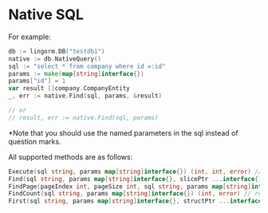 # Native SQL

For example:

``` go
db := lingorm.DB("testdb1")
native := db.NativeQuery()
sql := "select * from company where id =:id"
params := make(map[string]interface{})
params["id"] = 1
var result []company.CompanyEntity
_, err := native.Find(sql, params, &result)

// or
// result, err := native.Find(sql, params)
```

*Note that you should use the named parameters in the sql instead of question marks.

All supported methods are as follows:

```go
Execute(sql string, params map[string]interface{}) (int, int, error) // execute the insert, update and delete sql， return the number of affected rows, the last inserted id and error.
Find(sql string, params map[string]interface{}, slicePtr ...interface{}) (interface{}, error) // return all rows
FindPage(pageIndex int, pageSize int, sql string, params map[string]interface{}, slicePtr ...interface{}) (common.PageResult, error) // return page result
FindCount(sql string, params map[string]interface{}) (int, error) // return the number of rows
First(sql string, params map[string]interface{}, structPtr ...interface{}) (interface{}, error) // return the first row
```

